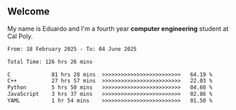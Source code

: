 ## Welcome

 My name is Eduardo and I'm a fourth year **computer engineering** student at Cal Poly.

<!--START_SECTION:waka-->

```txt
From: 18 February 2025 - To: 04 June 2025

Total Time: 126 hrs 26 mins

C             81 hrs 28 mins  >>>>>>>>>>>>>>>>>>>>>>>>>   64.19 %
C++           27 hrs 57 mins  >>>>>>>>>>>>>>>>>>>>>>>>>   22.03 %
Python        5 hrs 50 mins   >>>>>>>>>>>>>>>>>>>>>>>>>   04.60 %
JavaScript    3 hrs 37 mins   >>>>>>>>>>>>>>>>>>>>>>>>>   02.86 %
YAML          1 hr 54 mins    >>>>>>>>>>>>>>>>>>>>>>>>>   01.50 %
```

<!--END_SECTION:waka-->

<!--
**lalog12/lalog12** is a ✨ _special_ ✨ repository because its `README.md` (this file) appears on your GitHub profile.

Here are some ideas to get you started:

- 🔭 I’m currently working on ...
- 🌱 I’m currently learning ...
- 👯 I’m looking to collaborate on ...
- 🤔 I’m looking for help with ...
- 💬 Ask me about ...
- 📫 How to reach me: ...
- 😄 Pronouns: ...
- ⚡ Fun fact: ...
-->
